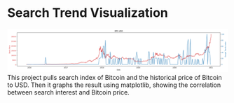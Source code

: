 # Search Trend Visualization
![](trend/BTC-USD.png)
This project pulls search index of Bitcoin and the historical price of Bitcoin to USD. Then it graphs the result using matplotlib, showing the correlation between search interest and Bitcoin price.
